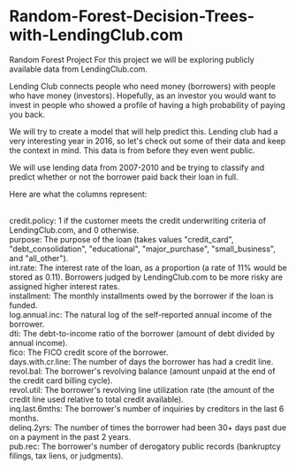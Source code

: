 # Random-Forest-Decision-Trees-with-LendingClub.com
Random Forest Project For this project we will be exploring publicly available data from LendingClub.com. 

Lending Club connects people who need money (borrowers) with people who have money (investors). Hopefully, as an investor you would want to invest in people who showed a profile of having a high probability of paying you back. 

We will try to create a model that will help predict this.  Lending club had a very interesting year in 2016, so let's check out some of their data and keep the context in mind. This data is from before they even went public.  

We will use lending data from 2007-2010 and be trying to classify and predict whether or not the borrower paid back their loan in full. 

Here are what the columns represent:  

<br />credit.policy: 1 if the customer meets the credit underwriting criteria of LendingClub.com, and 0 otherwise. 
<br />purpose: The purpose of the loan (takes values "credit_card", "debt_consolidation", "educational", "major_purchase", "small_business", and "all_other"). 
<br />int.rate: The interest rate of the loan, as a proportion (a rate of 11% would be stored as 0.11). Borrowers judged by LendingClub.com to be more risky are assigned higher interest rates. 
<br />installment: The monthly installments owed by the borrower if the loan is funded. 
<br />log.annual.inc: The natural log of the self-reported annual income of the borrower. 
<br />dti: The debt-to-income ratio of the borrower (amount of debt divided by annual income). 
<br />fico: The FICO credit score of the borrower. 
<br />days.with.cr.line: The number of days the borrower has had a credit line. 
<br />revol.bal: The borrower's revolving balance (amount unpaid at the end of the credit card billing cycle). 
<br />revol.util: The borrower's revolving line utilization rate (the amount of the credit line used relative to total credit available).
<br />inq.last.6mths: The borrower's number of inquiries by creditors in the last 6 months. 
<br />delinq.2yrs: The number of times the borrower had been 30+ days past due on a payment in the past 2 years. 
<br />pub.rec: The borrower's number of derogatory public records (bankruptcy filings, tax liens, or judgments).
